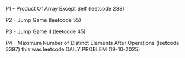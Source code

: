 P1 - Product Of Array Except Self (leetcode 238)

P2 - Jump Game (leetcode 55)

P3 - Jump Game II (leetcode 45)

P4 - Maximum Number of Distinct Elements After Operations (leetcode 3397) this was leetcode DAILY PROBLEM (19-10-2025)
